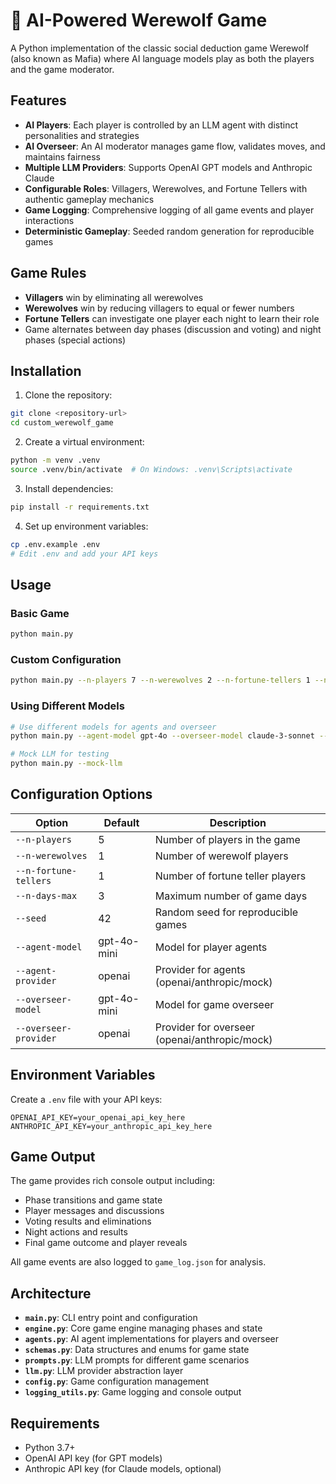 # 🐺 AI-Powered Werewolf Game

A Python implementation of the classic social deduction game Werewolf (also known as Mafia) where AI language models play as both the players and the game moderator.

## Features

- **AI Players**: Each player is controlled by an LLM agent with distinct personalities and strategies
- **AI Overseer**: An AI moderator manages game flow, validates moves, and maintains fairness
- **Multiple LLM Providers**: Supports OpenAI GPT models and Anthropic Claude
- **Configurable Roles**: Villagers, Werewolves, and Fortune Tellers with authentic gameplay mechanics
- **Game Logging**: Comprehensive logging of all game events and player interactions
- **Deterministic Gameplay**: Seeded random generation for reproducible games

## Game Rules

- **Villagers** win by eliminating all werewolves
- **Werewolves** win by reducing villagers to equal or fewer numbers
- **Fortune Tellers** can investigate one player each night to learn their role
- Game alternates between day phases (discussion and voting) and night phases (special actions)

## Installation

1. Clone the repository:
```bash
git clone <repository-url>
cd custom_werewolf_game
```

2. Create a virtual environment:
```bash
python -m venv .venv
source .venv/bin/activate  # On Windows: .venv\Scripts\activate
```

3. Install dependencies:
```bash
pip install -r requirements.txt
```

4. Set up environment variables:
```bash
cp .env.example .env
# Edit .env and add your API keys
```

## Usage

### Basic Game
```bash
python main.py
```

### Custom Configuration
```bash
python main.py --n-players 7 --n-werewolves 2 --n-fortune-tellers 1 --n-days-max 5
```

### Using Different Models
```bash
# Use different models for agents and overseer
python main.py --agent-model gpt-4o --overseer-model claude-3-sonnet --overseer-provider anthropic

# Mock LLM for testing
python main.py --mock-llm
```

## Configuration Options

| Option | Default | Description |
|--------|---------|-------------|
| `--n-players` | 5 | Number of players in the game |
| `--n-werewolves` | 1 | Number of werewolf players |
| `--n-fortune-tellers` | 1 | Number of fortune teller players |
| `--n-days-max` | 3 | Maximum number of game days |
| `--seed` | 42 | Random seed for reproducible games |
| `--agent-model` | gpt-4o-mini | Model for player agents |
| `--agent-provider` | openai | Provider for agents (openai/anthropic/mock) |
| `--overseer-model` | gpt-4o-mini | Model for game overseer |
| `--overseer-provider` | openai | Provider for overseer (openai/anthropic/mock) |

## Environment Variables

Create a `.env` file with your API keys:

```env
OPENAI_API_KEY=your_openai_api_key_here
ANTHROPIC_API_KEY=your_anthropic_api_key_here
```

## Game Output

The game provides rich console output including:
- Phase transitions and game state
- Player messages and discussions
- Voting results and eliminations
- Night actions and results
- Final game outcome and player reveals

All game events are also logged to `game_log.json` for analysis.

## Architecture

- **`main.py`**: CLI entry point and configuration
- **`engine.py`**: Core game engine managing phases and state
- **`agents.py`**: AI agent implementations for players and overseer
- **`schemas.py`**: Data structures and enums for game state
- **`prompts.py`**: LLM prompts for different game scenarios
- **`llm.py`**: LLM provider abstraction layer
- **`config.py`**: Game configuration management
- **`logging_utils.py`**: Game logging and console output

## Requirements

- Python 3.7+
- OpenAI API key (for GPT models)
- Anthropic API key (for Claude models, optional)